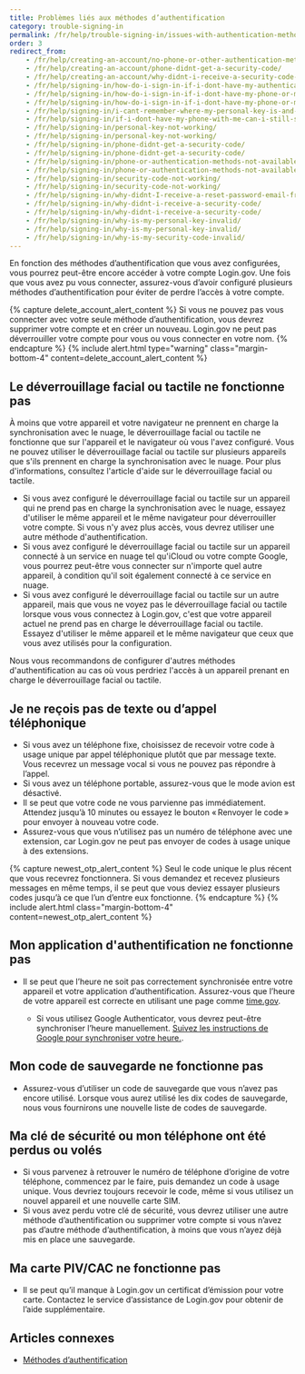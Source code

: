 ```yaml
---
title: Problèmes liés aux méthodes d’authentification
category: trouble-signing-in
permalink: /fr/help/trouble-signing-in/issues-with-authentication-methods/
order: 3
redirect_from: 
	- /fr/help/creating-an-account/no-phone-or-other-authentication-method/
	- /fr/help/creating-an-account/phone-didnt-get-a-security-code/
	- /fr/help/creating-an-account/why-didnt-i-receive-a-security-code-to-confirm-my-phone/
	- /fr/help/signing-in/how-do-i-sign-in-if-i-dont-have-my-authentication-methods/
	- /fr/help/signing-in/how-do-i-sign-in-if-i-dont-have-my-phone-or-my-personal-key/
	- /fr/help/signing-in/how-do-i-sign-in-if-i-dont-have-my-phone-or-my-phone-number-has-changed/
	- /fr/help/signing-in/i-cant-remember-where-my-personal-key-is-and-i-dont-have-my-phone-with-me/
	- /fr/help/signing-in/if-i-dont-have-my-phone-with-me-can-i-still-sign-in/
	- /fr/help/signing-in/personal-key-not-working/
	- /fr/help/signing-in/personal-key-not-working/
	- /fr/help/signing-in/phone-didnt-get-a-security-code/
	- /fr/help/signing-in/phone-didnt-get-a-security-code/
	- /fr/help/signing-in/phone-or-authentication-methods-not-available/
	- /fr/help/signing-in/phone-or-authentication-methods-not-available/
	- /fr/help/signing-in/security-code-not-working/
	- /fr/help/signing-in/security-code-not-working/
	- /fr/help/signing-in/why-didnt-I-receive-a-reset-password-email-from-logingov/
	- /fr/help/signing-in/why-didnt-i-receive-a-security-code/
	- /fr/help/signing-in/why-didnt-i-receive-a-security-code/
	- /fr/help/signing-in/why-is-my-personal-key-invalid/
	- /fr/help/signing-in/why-is-my-personal-key-invalid/
	- /fr/help/signing-in/why-is-my-security-code-invalid/
---
```


En fonction des méthodes d’authentification que vous avez configurées, vous pourrez peut-être encore accéder à votre compte Login.gov. Une fois que vous avez pu vous connecter, assurez-vous d’avoir configuré plusieurs méthodes d’authentification pour éviter de perdre l’accès à votre compte.

{% capture delete_account_alert_content %}
Si vous ne pouvez pas vous connecter avec votre seule méthode d’authentification, vous devrez supprimer votre compte et en créer un nouveau. Login.gov ne peut pas déverrouiller votre compte pour vous ou vous connecter en votre nom.
{% endcapture %}
{% include alert.html type="warning" class="margin-bottom-4" content=delete_account_alert_content %}

## Le déverrouillage facial ou tactile ne fonctionne pas

À moins que votre appareil et votre navigateur ne prennent en charge la synchronisation avec le nuage, le déverrouillage facial ou tactile ne fonctionne que sur l'appareil et le navigateur où vous l'avez configuré. Vous ne pouvez utiliser le déverrouillage facial ou tactile sur plusieurs appareils que s'ils prennent en charge la synchronisation avec le nuage. Pour plus d'informations, consultez l'article d'aide sur le déverrouillage facial ou tactile.

* Si vous avez configuré le déverrouillage facial ou tactile sur un appareil qui ne prend pas en charge la synchronisation avec le nuage, essayez d'utiliser le même appareil et le même navigateur pour déverrouiller votre compte. Si vous n'y avez plus accès, vous devrez utiliser une autre méthode d'authentification.
* Si vous avez configuré le déverrouillage facial ou tactile sur un appareil connecté à un service en nuage tel qu'iCloud ou votre compte Google, vous pourrez peut-être vous connecter sur n'importe quel autre appareil, à condition qu'il soit également connecté à ce service en nuage.
* Si vous avez configuré le déverrouillage facial ou tactile sur un autre appareil, mais que vous ne voyez pas le déverrouillage facial ou tactile lorsque vous vous connectez à Login.gov, c'est que votre appareil actuel ne prend pas en charge le déverrouillage facial ou tactile. Essayez d'utiliser le même appareil et le même navigateur que ceux que vous avez utilisés pour la configuration.

Nous vous recommandons de configurer d'autres méthodes d'authentification au cas où vous perdriez l'accès à un appareil prenant en charge le déverrouillage facial ou tactile.

## Je ne reçois pas de texte ou d’appel téléphonique

* Si vous avez un téléphone fixe, choisissez de recevoir votre code à usage unique par appel téléphonique plutôt que par message texte. Vous recevrez un message vocal si vous ne pouvez pas répondre à l’appel.
* Si vous avez un téléphone portable, assurez-vous que le mode avion est désactivé.
* Il se peut que votre code ne vous parvienne pas immédiatement. Attendez jusqu’à 10 minutes ou essayez le bouton « Renvoyer le code » pour envoyer à nouveau votre code.
* Assurez-vous que vous n’utilisez pas un numéro de téléphone avec une extension, car Login.gov ne peut pas envoyer de codes à usage unique à des extensions.

{% capture newest_otp_alert_content %}
Seul le code unique le plus récent que vous recevrez fonctionnera. Si vous demandez et recevez plusieurs messages en même temps, il se peut que vous deviez essayer plusieurs codes jusqu’à ce que l’un d’entre eux fonctionne.
{% endcapture %}
{% include alert.html class="margin-bottom-4" content=newest_otp_alert_content %}

## Mon application d'authentification ne fonctionne pas

* Il se peut que l’heure ne soit pas correctement synchronisée entre votre appareil et votre application d’authentification. Assurez-vous que l’heure de votre appareil est correcte en utilisant une page comme [time.gov](https://www.time.gov/).

    * Si vous utilisez Google Authenticator, vous devrez peut-être synchroniser l’heure manuellement. [Suivez les instructions de Google pour synchroniser votre heure.](https://support.google.com/accounts/answer/185834?hl=fr).

## Mon code de sauvegarde ne fonctionne pas

* Assurez-vous d’utiliser un code de sauvegarde que vous n’avez pas encore utilisé. Lorsque vous aurez utilisé les dix codes de sauvegarde, nous vous fournirons une nouvelle liste de codes de sauvegarde.

## Ma clé de sécurité ou mon téléphone ont été perdus ou volés

* Si vous parvenez à retrouver le numéro de téléphone d’origine de votre téléphone, commencez par le faire, puis demandez un code à usage unique. Vous devriez toujours recevoir le code, même si vous utilisez un nouvel appareil et une nouvelle carte SIM.
* Si vous avez perdu votre clé de sécurité, vous devrez utiliser une autre méthode d’authentification ou supprimer votre compte si vous n’avez pas d’autre méthode d’authentification, à moins que vous n’ayez déjà mis en place une sauvegarde.

## Ma carte PIV/CAC ne fonctionne pas
* Il se peut qu’il manque à Login.gov un certificat d’émission pour votre carte. Contactez le service d’assistance de Login.gov pour obtenir de l’aide supplémentaire.

## Articles connexes

* [Méthodes d’authentification](/fr/help/get-started/authentication-methods/)
